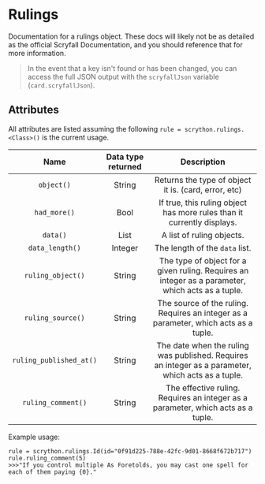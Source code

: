 ﻿# Rulings

Documentation for a rulings object. These docs will likely not be as detailed as the official Scryfall Documentation, and you should reference that for more information.

>In the event that a key isn't found or has been changed, you can access the full JSON output with the `scryfallJson` variable (`card.scryfallJson`).

## Attributes
All attributes are listed assuming the following
`rule = scrython.rulings.<Class>()` is the current usage.

|Name|Data type returned|Description|
|:---:|:---:|:---:|
|`object()`|String|Returns the type of object it is. (card, error, etc)|
|`had_more()`|Bool| If true, this ruling object has more rules than it currently displays.|
|`data()`|List|A list of ruling objects.
|`data_length()`|Integer|The length of the `data` list.|
|`ruling_object()`|String|The type of object for a given ruling. Requires an integer as a parameter, which acts as a tuple.|
|`ruling_source()`|String|The source of the ruling. Requires an integer as a parameter, which acts as a tuple.|
|`ruling_published_at()`|String|The date when the ruling was published. Requires an integer as a parameter, which acts as a tuple.|
|`ruling_comment()`|String|The effective ruling. Requires an integer as a parameter, which acts as a tuple.|

Example usage:

    rule = scrython.rulings.Id(id="0f91d225-788e-42fc-9d01-8668f672b717")
    rule.ruling_comment(5)
    >>>"If you control multiple As Foretolds, you may cast one spell for each of them paying {0}."
